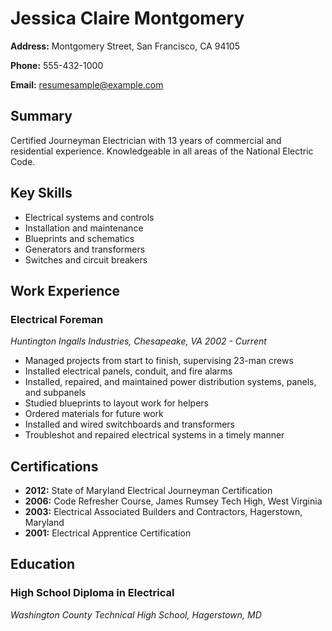 # Jessica Claire Montgomery

**Address:** Montgomery Street, San Francisco, CA 94105

**Phone:** 555-432-1000

**Email:** resumesample@example.com

## Summary

Certified Journeyman Electrician with 13 years of commercial and residential experience. Knowledgeable in all areas of the National Electric Code.

## Key Skills

- Electrical systems and controls
- Installation and maintenance
- Blueprints and schematics
- Generators and transformers
- Switches and circuit breakers

## Work Experience

### Electrical Foreman
*Huntington Ingalls Industries, Chesapeake, VA*
*2002 - Current*

- Managed projects from start to finish, supervising 23-man crews
- Installed electrical panels, conduit, and fire alarms
- Installed, repaired, and maintained power distribution systems, panels, and subpanels
- Studied blueprints to layout work for helpers
- Ordered materials for future work
- Installed and wired switchboards and transformers
- Troubleshot and repaired electrical systems in a timely manner

## Certifications

- **2012:** State of Maryland Electrical Journeyman Certification
- **2006:** Code Refresher Course, James Rumsey Tech High, West Virginia
- **2003:** Electrical Associated Builders and Contractors, Hagerstown, Maryland
- **2001:** Electrical Apprentice Certification

## Education

### High School Diploma in Electrical
*Washington County Technical High School, Hagerstown, MD*